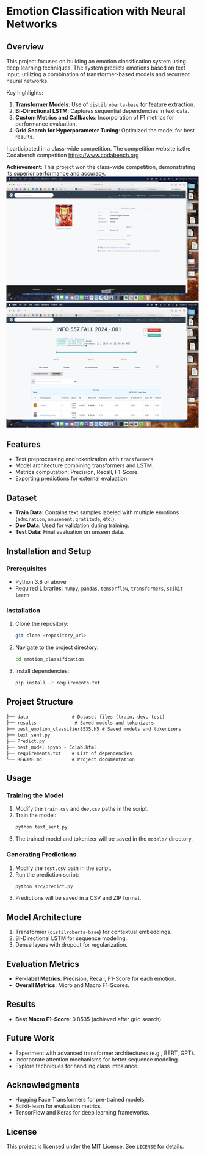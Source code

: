 # Emotion Classification with Neural Networks

## Overview
This project focuses on building an emotion classification system using deep learning techniques. The system predicts emotions based on text input, utilizing a combination of transformer-based models and recurrent neural networks.

Key highlights:
1. **Transformer Models**: Use of `distilroberta-base` for feature extraction.
2. **Bi-Directional LSTM**: Captures sequential dependencies in text data.
3. **Custom Metrics and Callbacks**: Incorporation of F1 metrics for performance evaluation.
4. **Grid Search for Hyperparameter Tuning**: Optimized the model for best results.

I participated in a class-wide competition. The competition website is:the Codabench competition  https://www.codabench.org



**Achievement**: This project won the class-wide competition, demonstrating its superior performance and accuracy.
![alt text](image.png)
![alt text](image-1.png)


## Features
- Text preprocessing and tokenization with `transformers`.
- Model architecture combining transformers and LSTM.
- Metrics computation: Precision, Recall, F1-Score.
- Exporting predictions for external evaluation.

## Dataset
- **Train Data**: Contains text samples labeled with multiple emotions (`admiration`, `amusement`, `gratitude`, etc.).
- **Dev Data**: Used for validation during training.
- **Test Data**: Final evaluation on unseen data.

## Installation and Setup
### Prerequisites
- Python 3.8 or above
- Required Libraries: `numpy`, `pandas`, `tensorflow`, `transformers`, `scikit-learn`

### Installation
1. Clone the repository:
   ```bash
   git clone <repository_url>
   ```
2. Navigate to the project directory:
   ```bash
   cd emotion_classification
   ```
3. Install dependencies:
   ```bash
   pip install -r requirements.txt
   ```

## Project Structure
```
├── data                # Dataset files (train, dev, test)
├── results              # Saved models and tokenizers
├── best_emotion_classifier8535.h5 # Saved models and tokenizers
├── text_sent.py
├── Predict.py
├── best_model.ipynb - Colab.html      
├── requirements.txt    # List of dependencies
└── README.md           # Project documentation
```

## Usage
### Training the Model
1. Modify the `train.csv` and `dev.csv` paths in the script.
2. Train the model:
   ```bash
   python text_sent.py
   ```
3. The trained model and tokenizer will be saved in the `models/` directory.

### Generating Predictions
1. Modify the `test.csv` path in the script.
2. Run the prediction script:
   ```bash
   python src/predict.py
   ```
3. Predictions will be saved in a CSV and ZIP format.

## Model Architecture
1. Transformer (`distilroberta-base`) for contextual embeddings.
2. Bi-Directional LSTM for sequence modeling.
3. Dense layers with dropout for regularization.

## Evaluation Metrics
- **Per-label Metrics**: Precision, Recall, F1-Score for each emotion.
- **Overall Metrics**: Micro and Macro F1-Scores.

## Results
- **Best Macro F1-Score**: 0.8535 (achieved after grid search).

## Future Work
- Experiment with advanced transformer architectures (e.g., BERT, GPT).
- Incorporate attention mechanisms for better sequence modeling.
- Explore techniques for handling class imbalance.

## Acknowledgments
- Hugging Face Transformers for pre-trained models.
- Scikit-learn for evaluation metrics.
- TensorFlow and Keras for deep learning frameworks.

## License
This project is licensed under the MIT License. See `LICENSE` for details.

